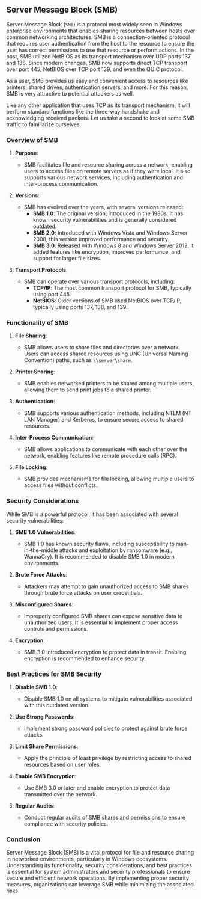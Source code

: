 ## Server Message Block (SMB)

Server Message Block (`SMB`) is a protocol most widely seen in Windows enterprise environments that enables sharing resources between hosts over common networking architectures. SMB is a connection-oriented protocol that requires user authentication from the host to the resource to ensure the user has correct permissions to use that resource or perform actions. In the past, SMB utilized NetBIOS as its transport mechanism over UDP ports 137 and 138. Since modern changes, SMB now supports direct TCP transport over port 445, NetBIOS over TCP port 139, and even the QUIC protocol.

As a user, SMB provides us easy and convenient access to resources like printers, shared drives, authentication servers, and more. For this reason, SMB is very attractive to potential attackers as well.

Like any other application that uses TCP as its transport mechanism, it will perform standard functions like the three-way handshake and acknowledging received packets. Let us take a second to look at some SMB traffic to familiarize ourselves.
### Overview of SMB

1. **Purpose**:
   - SMB facilitates file and resource sharing across a network, enabling users to access files on remote servers as if they were local. It also supports various network services, including authentication and inter-process communication.

2. **Versions**:
   - SMB has evolved over the years, with several versions released:
     - **SMB 1.0**: The original version, introduced in the 1980s. It has known security vulnerabilities and is generally considered outdated.
     - **SMB 2.0**: Introduced with Windows Vista and Windows Server 2008, this version improved performance and security.
     - **SMB 3.0**: Released with Windows 8 and Windows Server 2012, it added features like encryption, improved performance, and support for larger file sizes.

3. **Transport Protocols**:
   - SMB can operate over various transport protocols, including:
     - **TCP/IP**: The most common transport protocol for SMB, typically using port 445.
     - **NetBIOS**: Older versions of SMB used NetBIOS over TCP/IP, typically using ports 137, 138, and 139.

### Functionality of SMB

1. **File Sharing**:
   - SMB allows users to share files and directories over a network. Users can access shared resources using UNC (Universal Naming Convention) paths, such as `\\server\share`.

2. **Printer Sharing**:
   - SMB enables networked printers to be shared among multiple users, allowing them to send print jobs to a shared printer.

3. **Authentication**:
   - SMB supports various authentication methods, including NTLM (NT LAN Manager) and Kerberos, to ensure secure access to shared resources.

4. **Inter-Process Communication**:
   - SMB allows applications to communicate with each other over the network, enabling features like remote procedure calls (RPC).

5. **File Locking**:
   - SMB provides mechanisms for file locking, allowing multiple users to access files without conflicts.

### Security Considerations

While SMB is a powerful protocol, it has been associated with several security vulnerabilities:

1. **SMB 1.0 Vulnerabilities**:
   - SMB 1.0 has known security flaws, including susceptibility to man-in-the-middle attacks and exploitation by ransomware (e.g., WannaCry). It is recommended to disable SMB 1.0 in modern environments.

2. **Brute Force Attacks**:
   - Attackers may attempt to gain unauthorized access to SMB shares through brute force attacks on user credentials.

3. **Misconfigured Shares**:
   - Improperly configured SMB shares can expose sensitive data to unauthorized users. It is essential to implement proper access controls and permissions.

4. **Encryption**:
   - SMB 3.0 introduced encryption to protect data in transit. Enabling encryption is recommended to enhance security.

### Best Practices for SMB Security

1. **Disable SMB 1.0**: 
   - Disable SMB 1.0 on all systems to mitigate vulnerabilities associated with this outdated version.

2. **Use Strong Passwords**: 
   - Implement strong password policies to protect against brute force attacks.

3. **Limit Share Permissions**: 
   - Apply the principle of least privilege by restricting access to shared resources based on user roles.

4. **Enable SMB Encryption**: 
   - Use SMB 3.0 or later and enable encryption to protect data transmitted over the network.

5. **Regular Audits**: 
   - Conduct regular audits of SMB shares and permissions to ensure compliance with security policies.

### Conclusion

Server Message Block (SMB) is a vital protocol for file and resource sharing in networked environments, particularly in Windows ecosystems. Understanding its functionality, security considerations, and best practices is essential for system administrators and security professionals to ensure secure and efficient network operations. By implementing proper security measures, organizations can leverage SMB while minimizing the associated risks.